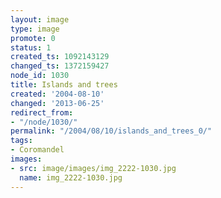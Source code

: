 ```yaml
---
layout: image
type: image
promote: 0
status: 1
created_ts: 1092143129
changed_ts: 1372159427
node_id: 1030
title: Islands and trees
created: '2004-08-10'
changed: '2013-06-25'
redirect_from:
- "/node/1030/"
permalink: "/2004/08/10/islands_and_trees_0/"
tags:
- Coromandel
images:
- src: image/images/img_2222-1030.jpg
  name: img_2222-1030.jpg
---
```


